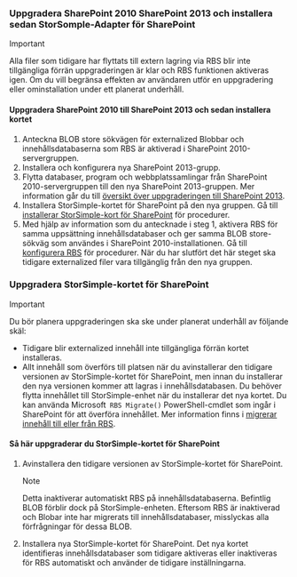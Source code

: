 <!--author=SharS last changed: 9/17/15-->

### <a name="upgrade-sharepoint-2010-to-sharepoint-2013-and-then-install-the-storsomple-adapter-for-sharepoint"></a>Uppgradera SharePoint 2010 SharePoint 2013 och installera sedan StorSomple-Adapter för SharePoint
> [!IMPORTANT]
> Alla filer som tidigare har flyttats till extern lagring via RBS blir inte tillgängliga förrän uppgraderingen är klar och RBS funktionen aktiveras igen. Om du vill begränsa effekten av användaren utför en uppgradering eller ominstallation under ett planerat underhåll.
> 
> 

#### <a name="to-upgrade-sharepoint-2010-to-sharepoint-2013-and-then-install-the-adapter"></a>Uppgradera SharePoint 2010 till SharePoint 2013 och sedan installera kortet
1. Anteckna BLOB store sökvägen för externalized Blobbar och innehållsdatabaserna som RBS är aktiverad i SharePoint 2010-servergruppen. 
2. Installera och konfigurera nya SharePoint 2013-grupp. 
3. Flytta databaser, program och webbplatssamlingar från SharePoint 2010-servergruppen till den nya SharePoint 2013-gruppen. Mer information går du till [översikt över uppgraderingen till SharePoint 2013](https://technet.microsoft.com/library/cc262483.aspx).
4. Installera StorSimple-kortet för SharePoint på den nya gruppen. Gå till [installerar StorSimple-kort för SharePoint](#install-the-storsimple-adapter-for-sharepoint) för procedurer.
5. Med hjälp av information som du antecknade i steg 1, aktivera RBS för samma uppsättning innehållsdatabaser och ger samma BLOB store-sökväg som användes i SharePoint 2010-installationen. Gå till [konfigurera RBS](#configure-rbs) för procedurer. När du har slutfört det här steget ska tidigare externalized filer vara tillgänglig från den nya gruppen. 

### <a name="upgrade-the-storsimple-adapter-for-sharepoint"></a>Uppgradera StorSimple-kortet för SharePoint
> [!IMPORTANT]
> Du bör planera uppgraderingen ska ske under planerat underhåll av följande skäl:
> 
> * Tidigare blir externalized innehåll inte tillgängliga förrän kortet installeras.
> * Allt innehåll som överförs till platsen när du avinstallerar den tidigare versionen av StorSimple-kortet för SharePoint, men innan du installerar den nya versionen kommer att lagras i innehållsdatabasen. Du behöver flytta innehållet till StorSimple-enhet när du installerar det nya kortet. Du kan använda Microsoft` RBS Migrate()` PowerShell-cmdlet som ingår i SharePoint för att överföra innehållet. Mer information finns i [migrerar innehåll till eller från RBS](https://technet.microsoft.com/library/ff628255.aspx). 
> 
> 

#### <a name="to-upgrade-the-storsimple-adapter-for-sharepoint"></a>Så här uppgraderar du StorSimple-kortet för SharePoint
1. Avinstallera den tidigare versionen av StorSimple-kortet för SharePoint.
   
   > [!NOTE]
   > Detta inaktiverar automatiskt RBS på innehållsdatabaserna. Befintlig BLOB förblir dock på StorSimple-enheten. Eftersom RBS är inaktiverad och Blobar inte har migrerats till innehållsdatabaser, misslyckas alla förfrågningar för dessa BLOB. 
   > 
   > 
2. Installera nya StorSimple-kortet för SharePoint. Det nya kortet identifieras innehållsdatabaser som tidigare aktiveras eller inaktiveras för RBS automatiskt och använder de tidigare inställningarna.


